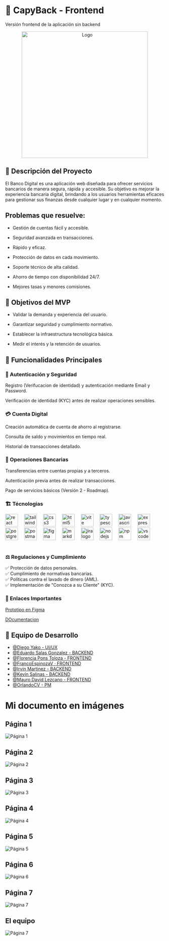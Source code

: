 # 🏦 CapyBack - Frontend
Versión frontend de la aplicación sin backend

<p align="center">
<img src="logo.png" height="400" alt="Logo"/>
</p>


## 🌟 Descripción del Proyecto

El Banco Digital es una aplicación web diseñada para ofrecer servicios bancarios de manera segura, rápida y accesible. Su objetivo es mejorar la experiencia bancaria digital, brindando a los usuarios herramientas eficaces para gestionar sus finanzas desde cualquier lugar y en cualquier momento.



## Problemas que resuelve:

- Gestión de cuentas fácil y accesible.

- Seguridad avanzada en transacciones.

- Rápido y eficaz.

- Protección de datos en cada movimiento.

- Soporte técnico de alta calidad.

- Ahorro de tiempo con disponibilidad 24/7.

- Mejores tasas y menores comisiones.



## 🎯 Objetivos del MVP

- Validar la demanda y experiencia del usuario.

- Garantizar seguridad y cumplimiento normativo.

- Establecer la infraestructura tecnológica básica.

- Medir el interés y la retención de usuarios.



## 🚀 Funcionalidades Principales


### 🔐 Autenticación y Seguridad

Registro (Verifucacion de identidad) y autenticación mediante Email y Password.

Verificación de identidad (KYC) antes de realizar operaciones sensibles.


### 💳 Cuenta Digital


Creación automática de cuenta de ahorro al registrarse.

Consulta de saldo y movimientos en tiempo real.

Historial de transacciones detallado.


### 🔄 Operaciones Bancarias

Transferencias entre cuentas propias y a terceros.

Autenticación previa antes de realizar transacciones.

Pago de servicios básicos (Versión 2 - Roadmap).


### 🏗️ Técnologias

<div align="left">
  <img src="https://skillicons.dev/icons?i=react" height="40" alt="react logo"  />
  <img width="12" />
  <img src="https://skillicons.dev/icons?i=tailwind" height="40" alt="tailwindcss logo"  />
  <img width="12" />
  <img src="https://skillicons.dev/icons?i=css" height="40" alt="css3 logo"  />
  <img width="12" />
  <img src="https://skillicons.dev/icons?i=html" height="40" alt="html5 logo"  />
  <img width="12" />
  <img src="https://skillicons.dev/icons?i=vite" height="40" alt="vite logo"  />
  <img width="12" />
  <img src="https://skillicons.dev/icons?i=ts" height="40" alt="typescript logo"  />
  <img width="12" />
  <img src="https://skillicons.dev/icons?i=js" height="40" alt="javascript logo"  />
  <img width="12" />
  <img src="https://skillicons.dev/icons?i=express" height="40" alt="express logo"  />
  <img width="12" />
  <img src="https://cdn.jsdelivr.net/gh/devicons/devicon/icons/postgresql/postgresql-original.svg" height="40" alt="postgresql logo"  />
  <img width="12" />
  <img src="https://skillicons.dev/icons?i=postman" height="40" alt="postman logo"  />
  <img width="12" />
  <img src="https://skillicons.dev/icons?i=figma" height="40" alt="figma logo"  />
  <img width="12" />
  <img src="https://skillicons.dev/icons?i=md" height="40" alt="markdown logo"  />
  <img width="12" />
  <img src="https://cdn.jsdelivr.net/gh/devicons/devicon/icons/jira/jira-original.svg" height="40" alt="jira logo"  />
  <img width="12" />
  <img src="https://cdn.jsdelivr.net/gh/devicons/devicon/icons/nodejs/nodejs-original.svg" height="40" alt="nodejs logo"  />
  <img width="12" />
  <img src="https://cdn.jsdelivr.net/gh/devicons/devicon/icons/npm/npm-original-wordmark.svg" height="40" alt="npm logo"  />
  <img width="12" />
  <img src="https://cdn.jsdelivr.net/gh/devicons/devicon/icons/vscode/vscode-original.svg" height="40" alt="vscode logo"  />
</div>

<br/>

### ⚖️ Regulaciones y Cumplimiento

✅ Protección de datos personales.<br/>
✅ Cumplimiento de normativas bancarias.<br/>
✅ Políticas contra el lavado de dinero (AML).<br/>
✅ Implementación de "Conozca a su Cliente" (KYC).<br/>


### 🔗 Enlaces Importantes


[Prototipo en Figma](https://www.figma.com/design/VpWXanmp80tjBfjuKaGUHs/Bank-APP-No-country?node-id=1-2&t=XZ6w55bgA2ckAmAl-0)

[DOcumentacion](https://www.notion.so/Equipo-S21-01-FT-WEBAPP-19a69513e5f180e2b129dcce698ae46c)
  

## 👥 Equipo de Desarrollo

- [@Diego Yako - UI/UX](https://github.com/diegoyako)
- [@Eduardo Salas Gonzalez - BACKEND](https://github.com/EduardoSalasG)
- [@Florencia Pons Toloza - FRONTEND](https://github.com/FlorPons)
- [@FrancoEspinozaV · FRONTEND](https://github.com/FrancoEspinozaV)
- [@Irvin Martinez - BACKEND](https://github.com/Irvin-Mx)
- [@Kevin Salinas - BACKEND](https://github.com/ksalinas652)
- [@Mauro David Lezcano - FRONTEND](https://github.com/Maurolezcano81)
- [@OrlandoCV - PM](https://github.com/orlando0107)


# Mi documento en imágenes  

## Página 1  
![Página 1](Images\2.svg)  
## Página 2  
![Página 2](Images\3.svg)
## Página 3  
![Página 3](Images\4.svg)
## Página 4  
![Página 4](Images\5.svg)
## Página 5  
![Página 5](Images\6.svg)
## Página 6  
![Página 6](Images\7.svg)
## Página 7  
![Página 7](Images\8.svg)
## El equipo  
![Página 7](Images\1.svg)